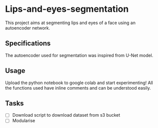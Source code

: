 # Lips-and-eyes-segmentation
This project aims at segmenting lips and eyes of a face using an autoencoder network.

## Specifications
The autoencoder used for segmentation was inspired from U-Net model. 

## Usage
Upload the python notebook to google colab and start experimenting! All the functions used have inline comments and can be understood easily.

## Tasks

- [ ] Download script to download dataset from s3 bucket
- [ ] Modularise 